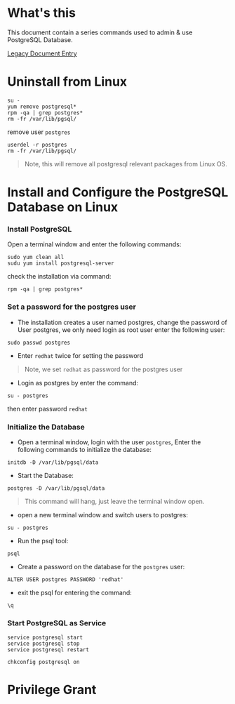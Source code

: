 # What's this

This document contain a series commands used to admin & use PostgreSQL Database.

[Legacy Document Entry](https://github.com/kylinsoong/workspace-2014/blob/master/docs/RHL/postgresql_administration.asciidoc)


# Uninstall from Linux

~~~
su -
yum remove postgresql*
rpm -qa | grep postgres*
rm -fr /var/lib/pgsql/
~~~

remove user `postgres`

~~~
userdel -r postgres
rm -fr /var/lib/pgsql/
~~~

> Note, this will remove all postgresql relevant packages from Linux OS.

# Install and Configure the PostgreSQL Database on  Linux

### Install PostgreSQL

Open a terminal window and enter the following commands:

~~~
sudo yum clean all
sudu yum install postgresql-server
~~~

check the installation via command:

~~~
rpm -qa | grep postgres*
~~~

### Set a password for the postgres user

* The installation creates a user named postgres, change the password of User postgres, we only need login as root user enter the following user:

~~~
sudo passwd postgres
~~~

* Enter `redhat` twice for setting the password

> Note, we set `redhat` as password for the postgres user

* Login as postgres by enter the command:

~~~
su - postgres
~~~

then enter password `redhat`

### Initialize the Database

* Open a terminal window, login with the user `postgres`,  Enter the following commands to initialize the database:

~~~
initdb -D /var/lib/pgsql/data
~~~ 

* Start the Database:

~~~
postgres -D /var/lib/pgsql/data
~~~

> This command will hang, just leave the terminal window open. 

* open a new terminal window and switch users to postgres:

~~~
su - postgres
~~~

* Run the psql tool:

~~~
psql
~~~

* Create a password on the database for the `postgres` user:

~~~
ALTER USER postgres PASSWORD 'redhat'
~~~

* exit the psql for entering the command:

~~~
\q
~~~

### Start PostgreSQL as Service

~~~
service postgresql start
service postgresql stop
service postgresql restart
~~~

~~~
chkconfig postgresql on
~~~

# Privilege Grant


